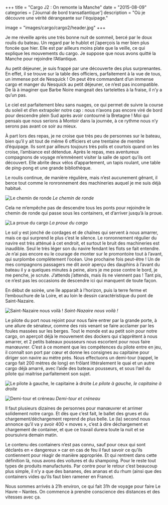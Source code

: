 +++
title = "Cargo J2 : On remonte la Manche"
date = "2015-08-09"
categories = ['Journal de bord transatlantique']
description = "Où je découvre une vérité dérangeante sur l'équipage."

image = "images/cargo/cargo2/header.jpg"
+++

Je me réveille après une très bonne nuit de sommeil, bercé par le doux roulis du bateau. Un regard par le hublot et j’aperçois la mer bien plus foncée que hier. Elle est par ailleurs moins plate que la veille, ce qui explique les mouvements du cargo. Je suppose que nous avons quitté la Manche pour rejoindre l’Atlantique.

Au petit déjeuner, je suis frappé par une découverte des plus surprenantes. En effet, il se trouve sur la table des officiers, parfaitement à la vue de tous, un immense pot de Nesquick ! On peut être commandant d’un immense cargo et manger du Nesquick au petit déjeuner, ce n’est pas incompatible. De là à imaginer que Barbe Noire mangeait des tartelettes à la fraise, il n’y a qu’un pas.

Le ciel est parfaitement bleu sans nuages, ce qui permet de suivre la course du soleil et d’en extrapoler notre cap : nous n’avons pas encore viré de bord pour descendre plein Sud après avoir contourné la Bretagne ! Moi qui pensais que nous serions à Montoir dans la journée, à ce rythme nous n’y serons pas avant ce soir au mieux.

À part lors des repas, je ne croise que très peu de personnes sur le bateau, bien qu’il y ait tout de même 6 officiers et une trentaine de membre d’équipage. Ils sont par ailleurs toujours très polis et courtois quand on les croise, l’ambiance est détendue.
Après le repas, mes aventureux compagnons de voyage m’emmènent visiter la salle de sport qu’ils ont découvert. Elle abrite deux vélos d’appartement, un tapis roulant, une table de ping-pong et une grande bibliothèque.

Le roulis continue, de manière régulière, mais n’est aucunement gênant, il berce tout comme le ronronnement des machineries auquel je me suis déjà habitué.

![Le chemin de ronde](/images/cargo/cargo2/garde.jpg)
*Le chemin de ronde*

Cela ne m’empêche pas de descendre tous les ponts pour rejoindre le chemin de ronde qui passe sous les containers, et d’arriver jusqu’à la proue.

![La proue du cargo](/images/cargo/cargo2/proue.jpg)
*La proue du cargo*

Le sol y est jonché de cordages et de chaînes qui servent à nous amarrer, mais ce qui surprend le plus c’est le silence. Le ronronnement régulier du navire est très atténué à cet endroit, et surtout le bruit des machineries est inaudible. Seul le très léger son du navire fendant les flots se fait entendre. Je n’ai pas encore eu le courage de monter sur le promontoire tout à l’avant, qui surplombe complètement l’océan. Une prochaine fois peut-être !
Un de mes compagnons passagers me dit avoir aperçu des dauphins à l’avant du bateau il y a quelques minutes à peine, alors je me pose contre le bord, je me penche, je scrute. J’attends j’attends, mais ils ne viennent pas ! Tant pis, ce n’est pas les occasions de descendre ici qui manquent de toute façon.

En début de soirée, une île apparaît à l’horizon, puis la terre ferme et l’embouchure de la Loire, et au loin le dessin caractéristique du pont de Saint-Nazaire.

![Saint-Nazaire nous voilà !](/images/cargo/cargo2/saint-nazaire.jpg)
*Saint-Nazaire nous voilà !*

Le pilote du port nous rejoint pour nous faire entrer par la grande porte, à une allure de sénateur, comme des rois venant se faire acclamer par les foules massées sur les berges. Tout le monde est au petit soin pour notre cargo, on aperçoit déjà le mouvement des dockers qui s’apprêtent à nous amarrer, et 2 petits bateaux pousseurs nous escortent pour nous faire manœuvrer. C’est à ce moment que les compétences du pilote entre en jeu, il connaît son port par cœur et donne les consignes au capitaine pour diriger son navire au mètre près. Nous effectuons un demi-tour (rappel, le cargo fait 200 mètres de long) en frôlant littéralement le quai et un autre cargo déjà amarré, avec l’aide des bateaux pousseurs, et sous l’œil du pilote qui maitrise parfaitement son sujet.

![Le pilote à gauche, le capitaine à droite](/images/cargo/cargo2/capitaine.jpg)
*Le pilote à gauche, le capitaine à droite*

![Demi-tour et créneau](/images/cargo/cargo2/manoeuvre.jpg)
*Demi-tour et créneau*

Il faut plusieurs dizaines de personnes pour manœuvrer et arrimer solidement notre cargo. Et dès que c’est fait, le ballet des grues et du chargement/déchargement reprend de plus belle. Le (la) second nous annonce qu’il va y avoir 400 « moves », c’est à dire déchargement et chargement de container, et que ce travail durera toute la nuit et se poursuivra demain matin.

Le contenu des containers n’est pas connu, sauf pour ceux qui sont déclarés en « dangereux » car en cas de feu il faut savoir ce qu’ils contiennent pour réagir de manière appropriée. Et qui rentrent dans cette définition là, nous avons des voitures et du shampoing. Pour le reste tout types de produits manufacturés. Par contre pour le retour c’est beaucoup plus simple, il n’y a que des bananes, des ananas et du rhum (ainsi que des containers vides qu’ils faut bien ramener en France).

Nous sommes arrivés à 21h environ, ce qui fait 31h de voyage pour faire Le Havre – Nantes. On commence à prendre conscience des distances et des vitesses avec ça.
